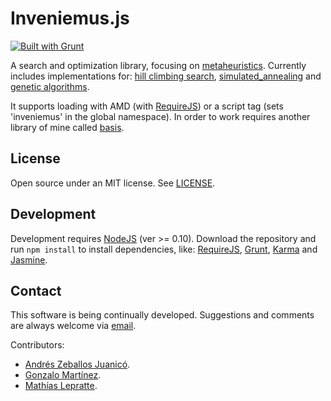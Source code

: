 ﻿Inveniemus.js
=============

[![Built with Grunt](https://cdn.gruntjs.com/builtwith.png)](http://gruntjs.com/)

A search and optimization library, focusing on [metaheuristics](http://en.wikipedia.org/wiki/Metaheuristic). Currently includes implementations for: [hill climbing search](http://en.wikipedia.org/wiki/Hill_climbing), [simulated_annealing](http://en.wikipedia.org/wiki/Simulated_annealing) and [genetic algorithms](http://en.wikipedia.org/wiki/Genetic_algorithm).

It supports loading with AMD (with [RequireJS](http://requirejs.org/)) or a script tag (sets 'inveniemus' in the global namespace). In order to work requires another library of mine called [basis](https://github.com/LeonardoVal/basis.js). 

## License

Open source under an MIT license. See [LICENSE](LICENSE.md).

## Development

Development requires [NodeJS](http://nodejs.org/) (ver >= 0.10). Download the repository and run `npm install` to install dependencies, like: [RequireJS](http://requirejs.org/), [Grunt](http://gruntjs.com/), [Karma](http://karma-runner.github.io/) and [Jasmine](http://jasmine.github.io/).

## Contact

This software is being continually developed. Suggestions and comments are always welcome via [email](mailto:leonardo.val@creatartis.com).

Contributors:

* [Andrés Zeballos Juanicó](mailto:andreszeballosjuanico@gmail.com).
* [Gonzalo Martínez](gonzalo.martinez@live.com).
* [Mathías Lepratte](mlepratte3108@hotmail.com).